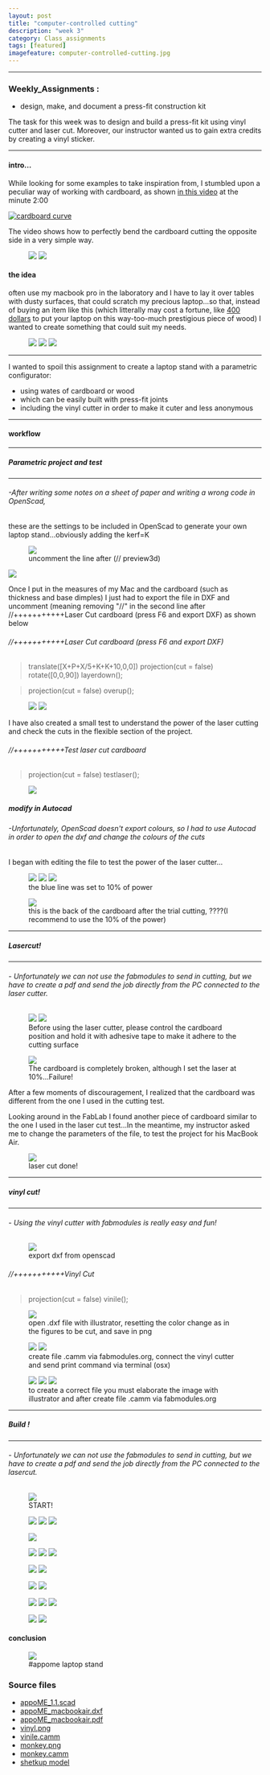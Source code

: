 ```yaml
---
layout: post
title: "computer-controlled cutting"
description: "week 3"
category: Class_assignments
tags: [featured]
imagefeature: computer-controlled-cutting.jpg
---
```

****

### Weekly_Assignments :

-    design, make, and document a press-fit construction kit

The task for this week was to design and build a press-fit kit using vinyl cutter and laser cut. Moreover, our instructor wanted us to gain extra credits by creating a vinyl sticker.

****




#### intro...

While looking for some examples to take inspiration from, I stumbled upon a peculiar way of working with cardboard, as shown [in this video](https://www.youtube.com/watch?v=9xHAbRAXBko) at the minute 2:00 

[![cardboard curve](http://img.youtube.com/vi/9xHAbRAXBko/0.jpg)](http://www.youtube.com/watch?v=9xHAbRAXBko)

The video shows how to perfectly bend the cardboard cutting the opposite side in a very simple way.

<figure class="half">
	<img src="{{ site.url }}/images/week/3/11.jpg">
	<img src="{{ site.url }}/images/week/3/12_low.jpg">
</figure>



#### the idea

 often use my macbook pro in the laboratory and I have to lay it over tables with dusty surfaces, that could scratch my precious laptop...so that, instead of buying an item like this (which litterally may cost a fortune, like [400 dollars](http://thegadgetflow.com/portfolio/vool-wooden-laptop-stand) to put your laptop on this way-too-much prestigious piece of wood) I wanted to create something that could suit my needs.

<figure class="third">
	<img src="{{ site.url }}/images/week/3/wood1.jpeg">
	<img src="{{ site.url }}/images/week/3/wood2.jpeg">
	<img src="{{ site.url }}/images/week/3/wood3.jpeg">
</figure>

****

I wanted to spoil this assignment to create a laptop stand with a parametric configurator:

- using wates of cardboard or wood
- which can be easily built with press-fit joints
- including the vinyl cutter in order to make it cuter and less anonymous

****

#### workflow

****

##### Parametric project and test

****

###### -After writing some notes on a sheet of paper and writing a wrong code in OpenScad,
these are the settings to be included in OpenScad to generate your own laptop stand...obviously adding the kerf=K
<figure>
<img src="{{ site.url }}/images/week/3/appome/workflow/appoME_jpg.png">
	<figcaption>uncomment the line after (// preview3d)</figcaption>
</figure>
<img src="{{ site.url }}/images/week/3/appome/workflow/quotatura.png">

Once I put in the measures of my Mac and the cardboard (such as thickness and base dimples) I just had to export the file in DXF and uncomment (meaning removing "//" in the second line after //+++++++++++Laser Cut cardboard (press F6 and export DXF) as shown below

###### //+++++++++++Laser Cut cardboard (press F6 and export DXF)

> translate([X+P+X/5+K+K+10,0,0]) projection(cut = false) rotate([0,0,90]) layerdown();

> projection(cut = false) overup();


<figure class="half">
	<img src="{{ site.url }}/images/week/3/appome/workflow/export_DXF">
	<img src="{{ site.url }}/images/week/3/appome/workflow/export_vinile.jpg">
</figure>


I have also created a small test to understand the power of the laser cutting and check the cuts in the flexible section of the project.

###### //+++++++++++Test laser cut cardboard

> projection(cut = false) testlaser();

<figure>
	<img src="{{ site.url }}/images/week/3/appome/workflow/testlaser.jpg">
</figure>

##### modify in Autocad 

###### -Unfortunately, OpenScad doesn't export colours, so I had to use Autocad in order to open the dxf and change the colours of the cuts
I began with editing the file to test the power of the laser cutter...

<figure class="third">
	<img src="{{ site.url }}/images/week/3/0003.jpg">
	<img src="{{ site.url }}/images/week/3/0004.jpg">
	<img src="{{ site.url }}/images/week/3/0001.jpg">
	<figcaption>the blue line was set to 10% of power</figcaption>
</figure>
<figure>
	<img src="{{ site.url }}/images/week/3/0005.jpg">
	<figcaption>this is the back of the cardboard after the trial cutting, ????(I recommend to use the 10% of the power)</figcaption>
</figure>

****

##### Lasercut!

****

###### - Unfortunately we can not use the fabmodules to send in cutting, but we have to create a pdf and send the job directly from the PC connected to the laser cutter.


<figure class="half">
	<img src="{{ site.url }}/images/week/3/appome/workflow/fullspectrum.jpg">
	<img src="{{ site.url }}/images/week/3/appome/workflow/direction_cardboard.png">
	<figcaption>Before using the laser cutter, please control the cardboard position and hold it with adhesive tape to make it adhere to the cutting surface</figcaption>
</figure>

<figure>
	<img src="{{ site.url }}/images/week/3/appome/workflow/forcelaser.jpg">
	<figcaption>The cardboard is completely broken, although I set the laser at 10%...Failure!</figcaption>
</figure>

After a few moments of discouragement, I realized that the cardboard was different from the one I used in the cutting test.

Looking around in the FabLab I found another piece of cardboard similar to the one I used in the laser cut test...In the meantime, my instructor asked me to change the parameters of the file, to test the project for his MacBook Air.

<figure>
	<img src="{{ site.url }}/images/week/3/appome/workflow/cut_ok.jpg">
	<figcaption>laser cut done!</figcaption>
</figure>

****

##### vinyl cut!

****

###### - Using the vinyl cutter with fabmodules is really easy and fun!

<figure>
	<img src="{{ site.url }}/images/week/3/appome/workflow/export_vinile.jpg">
	<figcaption>export dxf from openscad </figcaption>
</figure>

###### //+++++++++++Vinyl Cut

> projection(cut = false) vinile();

<figure>
	<img src="{{ site.url }}/images/week/3/appome/workflow/vinyl_ok.png">
	<figcaption>open .dxf file with illustrator, resetting the color change as in the figures to be cut, and save in png</figcaption>
</figure>

<figure class="half">
	<img src="{{ site.url }}/images/week/3/appome/workflow/fabmodules.jpg">
	<img src="{{ site.url }}/images/week/3/appome/workflow/fabmodules2.jpg">
	<figcaption>create file .camm via fabmodules.org, connect the vinyl cutter and send print command via terminal (osx) </figcaption>
</figure>

<figure class="third">
	<img src="{{ site.url }}/images/week/3/appome/adesivo/drunk-monkey.jpg">
	<img src="{{ site.url }}/images/week/3/appome/adesivo/scimmia.png">
	<img src="{{ site.url }}/images/week/3/appome/adesivo/monkey_fabmodules">
	<figcaption>to create a correct file you must elaborate the image with illustrator and after create file .camm via fabmodules.org </figcaption>
</figure>

****

##### Build !

****

###### - Unfortunately we can not use the fabmodules to send in cutting, but we have to create a pdf and send the job directly from the PC connected to the lasercut.
<figure>
	<img src="{{ site.url }}/images/week/3/appome/cartone/2.jpg">
	<figcaption>START!</figcaption>
</figure>
<figure class="third">
	<img src="{{ site.url }}/images/week/3/appome/cartone/3.jpg">
	<img src="{{ site.url }}/images/week/3/appome/cartone/3a.jpg">
	<img src="{{ site.url }}/images/week/3/appome/cartone/3b.jpg">
</figure>
<figure>
	<img src="{{ site.url }}/images/week/3/appome/cartone/4.jpg">
</figure>
<figure class="third">
	<img src="{{ site.url }}/images/week/3/appome/cartone/5.jpg">
	<img src="{{ site.url }}/images/week/3/appome/cartone/6.jpg">
	<img src="{{ site.url }}/images/week/3/appome/cartone/7.jpg">
</figure>
<figure class="half">
	<img src="{{ site.url }}/images/week/3/appome/cartone/7a.jpg">
	<img src="{{ site.url }}/images/week/3/appome/cartone/8.jpg">
</figure>
<figure class="half">
	<img src="{{ site.url }}/images/week/3/appome/cartone/8a.jpg">
	<img src="{{ site.url }}/images/week/3/appome/cartone/9.jpg">
</figure>
<figure class="third">
	<img src="{{ site.url }}/images/week/3/appome/cartone/10a.jpg">
	<img src="{{ site.url }}/images/week/3/appome/cartone/11.jpg">
	<img src="{{ site.url }}/images/week/3/appome/cartone/10c.jpg">
</figure>
<figure class="half">
	<img src="{{ site.url }}/images/week/3/appome/cartone/12.jpg">
	<img src="{{ site.url }}/images/week/3/appome/cartone/final.jpg">
</figure>

#### conclusion 

<figure>
	<img src="{{ site.url }}/images/week/3/appome/cartone/1.jpg">
	<figcaption>#appome laptop stand </figcaption>
</figure>



### Source files

- [appoME_1.1.scad  ](/images/week/3/file/appoME_1.1.scad)
- [appoME_macbookair.dxf ](/images/week/3/file/appoME_macbookair.dxf)
- [appoME_macbookair.pdf ](/images/week/3/file/appoME_air_final2.pdf)
- [vinyl.png ](/images/week/3/file/vinyl_ok.png)
- [vinile.camm ](/images/week/3/file/vinile.camm)
- [monkey.png ](/images/week/3/file/scimmia.png)
- [monkey.camm ](/images/week/3/file/scimmia.camm)
- [shetkup model ](/images/week/3/file/)
